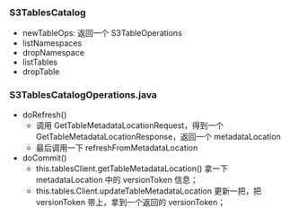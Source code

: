 ### S3TablesCatalog

- newTableOps: 返回一个 S3TableOperations
- listNamespaces
- dropNamespace
- listTables
- dropTable

### S3TablesCatalogOperations.java

- doRefresh()
	- 调用 GetTableMetadataLocationRequest，得到一个 GetTableMetadataLocationResponse，返回一个 metadataLocation
	- 最后调用一下 refreshFromMetadataLocation
- doCommit()
	- this.tablesClient.getTableMetadataLocation() 拿一下 metadataLocation 中的 versionToken 信息；
	- this.tables.Client.updateTableMetadataLocation 更新一把，把 versionToken 带上，拿到一个返回的 versionToken；